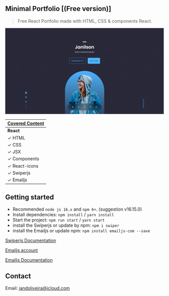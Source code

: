 ## Minimal Portfolio [(Free version)]

> Free React Portfolio made with HTML, CSS & components React.

![preview](src/assets/demo.png)

| [Covered Content](https://github.com/JailsonA/reactPortfolioegator) |
| ------------------------------------------------------------------- |
| **React**                                                           |
| ✓ HTML                                                              |
| ✓ CSS                                                               |
| ✓ JSX                                                               |
| ✓ Components                                                        |
| ✓ React-icons                                                       |
| ✓ Swiperjs                                                          |
| ✓ Emailjs                                                           |

## Getting started

- Recommended `node js 16.x` and `npm 6+`. (suggestion v16.15.0)
- Install dependencies: `npm install` / `yarn install`
- Start the project: `npm run start` / `yarn start`
- install the Swiperjs or update by npm: `npm i swiper`
- install the Emailjs or update npm: `npm install emailjs-com --save`

[Swiperjs Documentation](https://swiperjs.com/)

[Emailjs account](https://www.emailjs.com/)

[Emailjs Documentation](https://www.emailjs.com/docs/examples/reactjs/)

## Contact

Email: jandoliveira@icloud.com
